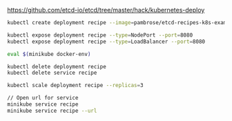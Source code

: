https://github.com/etcd-io/etcd/tree/master/hack/kubernetes-deploy

```bash 
kubectl create deployment recipe --image=pambrose/etcd-recipes-k8s-example:1.0.3

kubectl expose deployment recipe --type=NodePort --port=8080
kubectl expose deployment recipe --type=LoadBalancer --port=8080

eval $(minikube docker-env)

kubectl delete deployment recipe
kubectl delete service recipe

kubectl scale deployment recipe --replicas=3

// Open url for service
minikube service recipe
minikube service recipe --url
```
